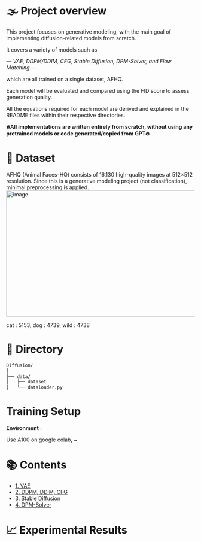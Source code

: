 # 🌫️ Project overview

This project focuses on generative modeling, with the main goal of implementing diffusion-related models from scratch.

It covers a variety of models such as 

— *VAE, DDPM/DDIM, CFG, Stable Diffusion, DPM-Solver, and Flow Matching* — 

which are all trained on a single dataset, AFHQ.

Each model will be evaluated and compared using the FID score to assess generation quality. 

All the equations required for each model are derived and explained in the README files within their respective directories.



**🔥All implementations are written entirely from scratch, without using any pretrained models or code generated/copied from GPT🔥**



# 🐾 Dataset
AFHQ (Animal Faces-HQ) consists of 16,130 high-quality images at 512×512 resolution. Since this is a generative modeling project (not classification), minimal preprocessing is applied.
<img width="2354" height="337" alt="image" src="https://github.com/user-attachments/assets/287be022-c4ba-4157-b4cd-24d0de5691ca" />

cat : 5153, dog : 4739, wild : 4738

# 📁 Directory

```bash
Diffusion/
│
├── data/
│   ├── dataset
│   └── dataloader.py        
```

# Training Setup

**Environment** : 

Use A100 on google colab, ~

# 📚 Contents
- [1. VAE](vae/)
- [2. DDPM, DDIM, CFG](ddpm_ddim_cfg/)
- [3. Stable Diffusion](stable_diffusion/)
- [4. DPM-Solver](dpm_solver/)


# 📈 Experimental Results




